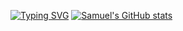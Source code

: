 
[![Typing SVG](https://readme-typing-svg.demolab.com?font=Courier&size=26&pause=1000&color=A60404&width=435&lines=Full+Stack;Software+Developer)](https://git.io/typing-svg)
[![Samuel's GitHub stats](https://github-readme-stats.vercel.app/api?username=saamoff&show_icons=false&theme=transparent&title_color=fafafa&text_color=A60404&border_color=A60404)](https://github.com/anuraghazra/github-readme-stats)


